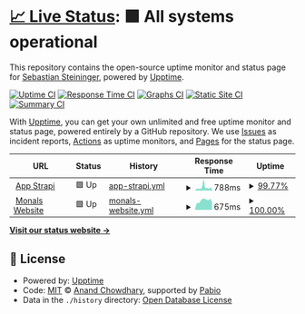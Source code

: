 # [📈 Live Status](https://BatchCloud.github.io/uptime): <!--live status--> **🟩 All systems operational**

This repository contains the open-source uptime monitor and status page for [Sebastian Steininger](https://batchcloud.de/), powered by [Upptime](https://github.com/upptime/upptime).

[![Uptime CI](https://github.com/BatchCloud/uptime/workflows/Uptime%20CI/badge.svg)](https://github.com/BatchCloud/uptime/actions?query=workflow%3A%22Uptime+CI%22)
[![Response Time CI](https://github.com/BatchCloud/uptime/workflows/Response%20Time%20CI/badge.svg)](https://github.com/BatchCloud/uptime/actions?query=workflow%3A%22Response+Time+CI%22)
[![Graphs CI](https://github.com/BatchCloud/uptime/workflows/Graphs%20CI/badge.svg)](https://github.com/BatchCloud/uptime/actions?query=workflow%3A%22Graphs+CI%22)
[![Static Site CI](https://github.com/BatchCloud/uptime/workflows/Static%20Site%20CI/badge.svg)](https://github.com/BatchCloud/uptime/actions?query=workflow%3A%22Static+Site+CI%22)
[![Summary CI](https://github.com/BatchCloud/uptime/workflows/Summary%20CI/badge.svg)](https://github.com/BatchCloud/uptime/actions?query=workflow%3A%22Summary+CI%22)

With [Upptime](https://upptime.js.org), you can get your own unlimited and free uptime monitor and status page, powered entirely by a GitHub repository. We use [Issues](https://github.com/BatchCloud/uptime/issues) as incident reports, [Actions](https://github.com/BatchCloud/uptime/actions) as uptime monitors, and [Pages](https://BatchCloud.github.io/uptime) for the status page.

<!--start: status pages-->
<!-- This summary is generated by Upptime (https://github.com/upptime/upptime) -->
<!-- Do not edit this manually, your changes will be overwritten -->
<!-- prettier-ignore -->
| URL | Status | History | Response Time | Uptime |
| --- | ------ | ------- | ------------- | ------ |
| <img alt="" src="https://icons.duckduckgo.com/ip3/strapi.app.batchcloud.de.ico" height="13"> [App Strapi](https://strapi.app.batchcloud.de/) | 🟩 Up | [app-strapi.yml](https://github.com/BatchCloud/uptime/commits/HEAD/history/app-strapi.yml) | <details><summary><img alt="Response time graph" src="./graphs/app-strapi/response-time-week.png" height="20"> 788ms</summary><br><a href="https://BatchCloud.github.io/uptime/history/app-strapi"><img alt="Response time 580" src="https://img.shields.io/endpoint?url=https%3A%2F%2Fraw.githubusercontent.com%2FBatchCloud%2Fuptime%2FHEAD%2Fapi%2Fapp-strapi%2Fresponse-time.json"></a><br><a href="https://BatchCloud.github.io/uptime/history/app-strapi"><img alt="24-hour response time 555" src="https://img.shields.io/endpoint?url=https%3A%2F%2Fraw.githubusercontent.com%2FBatchCloud%2Fuptime%2FHEAD%2Fapi%2Fapp-strapi%2Fresponse-time-day.json"></a><br><a href="https://BatchCloud.github.io/uptime/history/app-strapi"><img alt="7-day response time 788" src="https://img.shields.io/endpoint?url=https%3A%2F%2Fraw.githubusercontent.com%2FBatchCloud%2Fuptime%2FHEAD%2Fapi%2Fapp-strapi%2Fresponse-time-week.json"></a><br><a href="https://BatchCloud.github.io/uptime/history/app-strapi"><img alt="30-day response time 602" src="https://img.shields.io/endpoint?url=https%3A%2F%2Fraw.githubusercontent.com%2FBatchCloud%2Fuptime%2FHEAD%2Fapi%2Fapp-strapi%2Fresponse-time-month.json"></a><br><a href="https://BatchCloud.github.io/uptime/history/app-strapi"><img alt="1-year response time 580" src="https://img.shields.io/endpoint?url=https%3A%2F%2Fraw.githubusercontent.com%2FBatchCloud%2Fuptime%2FHEAD%2Fapi%2Fapp-strapi%2Fresponse-time-year.json"></a></details> | <details><summary><a href="https://BatchCloud.github.io/uptime/history/app-strapi">99.77%</a></summary><a href="https://BatchCloud.github.io/uptime/history/app-strapi"><img alt="All-time uptime 92.51%" src="https://img.shields.io/endpoint?url=https%3A%2F%2Fraw.githubusercontent.com%2FBatchCloud%2Fuptime%2FHEAD%2Fapi%2Fapp-strapi%2Fuptime.json"></a><br><a href="https://BatchCloud.github.io/uptime/history/app-strapi"><img alt="24-hour uptime 100.00%" src="https://img.shields.io/endpoint?url=https%3A%2F%2Fraw.githubusercontent.com%2FBatchCloud%2Fuptime%2FHEAD%2Fapi%2Fapp-strapi%2Fuptime-day.json"></a><br><a href="https://BatchCloud.github.io/uptime/history/app-strapi"><img alt="7-day uptime 99.77%" src="https://img.shields.io/endpoint?url=https%3A%2F%2Fraw.githubusercontent.com%2FBatchCloud%2Fuptime%2FHEAD%2Fapi%2Fapp-strapi%2Fuptime-week.json"></a><br><a href="https://BatchCloud.github.io/uptime/history/app-strapi"><img alt="30-day uptime 99.95%" src="https://img.shields.io/endpoint?url=https%3A%2F%2Fraw.githubusercontent.com%2FBatchCloud%2Fuptime%2FHEAD%2Fapi%2Fapp-strapi%2Fuptime-month.json"></a><br><a href="https://BatchCloud.github.io/uptime/history/app-strapi"><img alt="1-year uptime 92.51%" src="https://img.shields.io/endpoint?url=https%3A%2F%2Fraw.githubusercontent.com%2FBatchCloud%2Fuptime%2FHEAD%2Fapi%2Fapp-strapi%2Fuptime-year.json"></a></details>
| <img alt="" src="https://icons.duckduckgo.com/ip3/monals.lol.ico" height="13"> [Monals Website](https://monals.lol/) | 🟩 Up | [monals-website.yml](https://github.com/BatchCloud/uptime/commits/HEAD/history/monals-website.yml) | <details><summary><img alt="Response time graph" src="./graphs/monals-website/response-time-week.png" height="20"> 675ms</summary><br><a href="https://BatchCloud.github.io/uptime/history/monals-website"><img alt="Response time 686" src="https://img.shields.io/endpoint?url=https%3A%2F%2Fraw.githubusercontent.com%2FBatchCloud%2Fuptime%2FHEAD%2Fapi%2Fmonals-website%2Fresponse-time.json"></a><br><a href="https://BatchCloud.github.io/uptime/history/monals-website"><img alt="24-hour response time 821" src="https://img.shields.io/endpoint?url=https%3A%2F%2Fraw.githubusercontent.com%2FBatchCloud%2Fuptime%2FHEAD%2Fapi%2Fmonals-website%2Fresponse-time-day.json"></a><br><a href="https://BatchCloud.github.io/uptime/history/monals-website"><img alt="7-day response time 675" src="https://img.shields.io/endpoint?url=https%3A%2F%2Fraw.githubusercontent.com%2FBatchCloud%2Fuptime%2FHEAD%2Fapi%2Fmonals-website%2Fresponse-time-week.json"></a><br><a href="https://BatchCloud.github.io/uptime/history/monals-website"><img alt="30-day response time 620" src="https://img.shields.io/endpoint?url=https%3A%2F%2Fraw.githubusercontent.com%2FBatchCloud%2Fuptime%2FHEAD%2Fapi%2Fmonals-website%2Fresponse-time-month.json"></a><br><a href="https://BatchCloud.github.io/uptime/history/monals-website"><img alt="1-year response time 686" src="https://img.shields.io/endpoint?url=https%3A%2F%2Fraw.githubusercontent.com%2FBatchCloud%2Fuptime%2FHEAD%2Fapi%2Fmonals-website%2Fresponse-time-year.json"></a></details> | <details><summary><a href="https://BatchCloud.github.io/uptime/history/monals-website">100.00%</a></summary><a href="https://BatchCloud.github.io/uptime/history/monals-website"><img alt="All-time uptime 92.53%" src="https://img.shields.io/endpoint?url=https%3A%2F%2Fraw.githubusercontent.com%2FBatchCloud%2Fuptime%2FHEAD%2Fapi%2Fmonals-website%2Fuptime.json"></a><br><a href="https://BatchCloud.github.io/uptime/history/monals-website"><img alt="24-hour uptime 100.00%" src="https://img.shields.io/endpoint?url=https%3A%2F%2Fraw.githubusercontent.com%2FBatchCloud%2Fuptime%2FHEAD%2Fapi%2Fmonals-website%2Fuptime-day.json"></a><br><a href="https://BatchCloud.github.io/uptime/history/monals-website"><img alt="7-day uptime 100.00%" src="https://img.shields.io/endpoint?url=https%3A%2F%2Fraw.githubusercontent.com%2FBatchCloud%2Fuptime%2FHEAD%2Fapi%2Fmonals-website%2Fuptime-week.json"></a><br><a href="https://BatchCloud.github.io/uptime/history/monals-website"><img alt="30-day uptime 100.00%" src="https://img.shields.io/endpoint?url=https%3A%2F%2Fraw.githubusercontent.com%2FBatchCloud%2Fuptime%2FHEAD%2Fapi%2Fmonals-website%2Fuptime-month.json"></a><br><a href="https://BatchCloud.github.io/uptime/history/monals-website"><img alt="1-year uptime 92.53%" src="https://img.shields.io/endpoint?url=https%3A%2F%2Fraw.githubusercontent.com%2FBatchCloud%2Fuptime%2FHEAD%2Fapi%2Fmonals-website%2Fuptime-year.json"></a></details>

<!--end: status pages-->

[**Visit our status website →**](https://BatchCloud.github.io/uptime)

## 📄 License

- Powered by: [Upptime](https://github.com/upptime/upptime)
- Code: [MIT](./LICENSE) © [Anand Chowdhary](https://anandchowdhary.com), supported by [Pabio](https://pabio.com)
- Data in the `./history` directory: [Open Database License](https://opendatacommons.org/licenses/odbl/1-0/)
